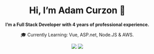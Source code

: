<h1 align="center">Hi, I’m Adam Curzon 👋</h1>
<p align="center"><b>I’m a Full Stack Developer with 4 years of professional experience.</b><p>
<p align="center">🎓 Currently Learning: Vue, ASP.net, Node.JS & AWS.</p>

<p align="center">
<a href="https://adamcurzon.github.io/car-dealership/"><img src='https://img.shields.io/badge/Vue_Car_Dealership-37a779?style=for-the-badge'></a> 
<a href="https://adamcurzon.github.io/testing-stoplight/"><img src='https://img.shields.io/badge/Redoc_/_Stoplight_Demo-37a779?style=for-the-badge'></a> 
</p>
